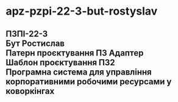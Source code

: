 # apz-pzpi-22-3-but-rostyslav  
**ПЗПІ-22-3**  
**Бут Ростислав**  
**Патерн проєктування ПЗ Адаптер**  
**Шаблон проєктування ПЗ2**  
**Програмна система для управління корпоративними робочими ресурсами у коворкінгах**  
---
